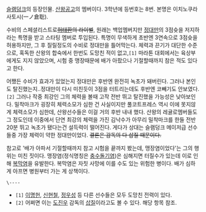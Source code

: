 [슬램덩크](%EC%8A%AC%EB%9E%A8%EB%8D%A9%ED%81%AC.md)의 등장인물.
[산왕공고](%EC%82%B0%EC%99%95%EA%B3%B5%EA%B3%A0.md)의 멤버이다. 3학년에 등번호는 8번. 본명은
이치노쿠라 사토시(一ノ倉聡).

수비의 스페셜리스트로<del>[허태환](%ED%97%88%ED%83%9C%ED%99%98.md)의 라이벌</del>, 원래는
백업멤버지만 [정대만](%EC%A0%95%EB%8C%80%EB%A7%8C.md)의 3점슛을 저지하라는 특명을 받고 스타팅 멤버로
투입된다. 특명이 무색하게 초반엔 3연속으로 3점슛을 허용하지만, 그 후 질릴정도의 수비로 정대만을 틀어막는다. 체력과 끈기가 대단한
수준으로, 혹독한 산왕의 합숙에서 한번도 도망친 적이 없고,`[1]` 마라톤 대회에서는 육상부에게도 지지 않았으며, 시험 중 맹장때문에 배가
아팠으나 기절할때까지 참은 적도 있다고 한다.

어쨌든 수비가 효과가 있었는지 정대만은 후반엔 완전히 녹초가 돼버린다. 그러나 본인도 탈진했는지..정대만이 다시 미친듯이 3점을 터트리는데도
후반엔 코빼기도 안보였다.`[2]` 그러나 작중 최강인 그의 체력을 볼때 고작 전반 뛰고 탈진했을 가능성은 낮아보인다. 밀착마크가 굉장히
체력소모가 심한 건 사실이지만 풀코트프레스 역시 이에 못지않게 체력소모가 심한데, 산왕선수들은 이걸 거의 후반 내내 했다. 산왕의
레귤로멤버들도 그 정도인데 이중에서 단연 최강의 체력을 가진 김낙수가 아무리 밀착마크를 한들 전반 20분 뛰고 녹초가 됐다는건 설득력이
떨어진다. 게다가 상대는 슬램덩크 메이저급 선수들중 가장 체력이 약한 정대만이었다. <del>결론은 감독의 다 삽질 때문이다.</del>

참고로 '배가 아파서 기절할때까지 참고 시험을 끝까지 봤는데, 맹장염이었다'는 그의 행위는 미친 짓이다. 맹장염(정식명칭은
[충수돌기염](%EC%B6%A9%EC%88%98%EB%8F%8C%EA%B8%B0%EC%97%BC.md))은 심해지면 터질수가 있는데
이로 인해 [복막염](%EB%B3%B5%EB%A7%89%EC%97%BC.md)을 유발한다. 복막염은 자칫 사망에 이를 수도 있는 위험한
병이다. 배가 심하게 아프면 병원부터 가는 게 상책이다.

`\----`

  * `[1]` [이명헌](%EC%9D%B4%EB%AA%85%ED%97%8C.md), [신현철](%EC%8B%A0%ED%98%84%EC%B2%A0.md), [정우성](%EC%A0%95%EC%9A%B0%EC%84%B1.md) 등 다른 선수들은 모두 도망친 전력이 있다.
  * `[2]` 어쩌면 이는 [도진우](%EB%8F%84%EC%A7%84%EC%9A%B0.md) 감독의 [삽질](%EC%82%BD%EC%A7%88.md)이라고도 볼 수 있다. 해당 항목 참조.

